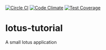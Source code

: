 [![Circle CI](https://circleci.com/gh/siliconstraits/lotus-tutorial.svg?style=svg)](https://circleci.com/gh/siliconstraits/lotus-tutorial) [![Code Climate](https://codeclimate.com/repos/55b389ff6956800b44012e02/badges/8748a4d4119e0f4ed2de/gpa.svg)](https://codeclimate.com/repos/55b389ff6956800b44012e02/feed) [![Test Coverage](https://codeclimate.com/repos/55b389ff6956800b44012e02/badges/8748a4d4119e0f4ed2de/coverage.svg)](https://codeclimate.com/repos/55b389ff6956800b44012e02/coverage)
# lotus-tutorial
A small lotus application
